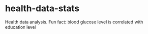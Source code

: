 # health-data-stats
Health data analysis. Fun fact: blood glucose level is correlated with education level

